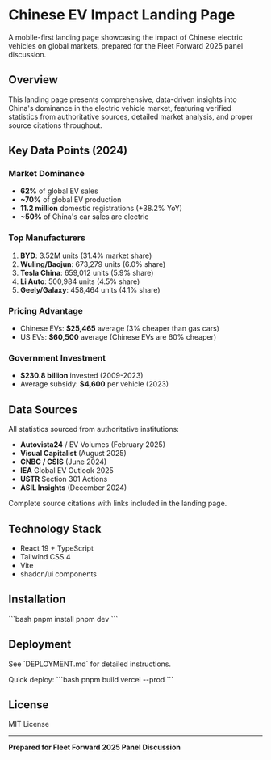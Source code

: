 # Chinese EV Impact Landing Page

A mobile-first landing page showcasing the impact of Chinese electric vehicles on global markets, prepared for the Fleet Forward 2025 panel discussion.

## Overview

This landing page presents comprehensive, data-driven insights into China's dominance in the electric vehicle market, featuring verified statistics from authoritative sources, detailed market analysis, and proper source citations throughout.

## Key Data Points (2024)

### Market Dominance
- **62%** of global EV sales
- **~70%** of global EV production  
- **11.2 million** domestic registrations (+38.2% YoY)
- **~50%** of China's car sales are electric

### Top Manufacturers
1. **BYD**: 3.52M units (31.4% market share)
2. **Wuling/Baojun**: 673,279 units (6.0% share)
3. **Tesla China**: 659,012 units (5.9% share)
4. **Li Auto**: 500,984 units (4.5% share)
5. **Geely/Galaxy**: 458,464 units (4.1% share)

### Pricing Advantage
- Chinese EVs: **$25,465** average (3% cheaper than gas cars)
- US EVs: **$60,500** average (Chinese EVs are 60% cheaper)

### Government Investment
- **$230.8 billion** invested (2009-2023)
- Average subsidy: **$4,600** per vehicle (2023)

## Data Sources

All statistics sourced from authoritative institutions:
- **Autovista24** / EV Volumes (February 2025)
- **Visual Capitalist** (August 2025)
- **CNBC / CSIS** (June 2024)
- **IEA** Global EV Outlook 2025
- **USTR** Section 301 Actions
- **ASIL Insights** (December 2024)

Complete source citations with links included in the landing page.

## Technology Stack

- React 19 + TypeScript
- Tailwind CSS 4
- Vite
- shadcn/ui components

## Installation

\`\`\`bash
pnpm install
pnpm dev
\`\`\`

## Deployment

See \`DEPLOYMENT.md\` for detailed instructions.

Quick deploy:
\`\`\`bash
pnpm build
vercel --prod
\`\`\`

## License

MIT License

---

**Prepared for Fleet Forward 2025 Panel Discussion**
